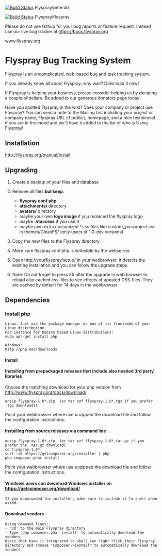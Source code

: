 [![Build Status](https://travis-ci.org/peterdd/flyspray.svg?branch=master)](https://travis-ci.org/peterdd/flyspray) Flyspray/peterdd

[![Build Status](https://travis-ci.org/Flyspray/flyspray.svg?branch=master)](https://travis-ci.org/Flyspray/flyspray) Flyspray/flyspray

Please do not use Github for your bug reports or feature request. Instead use our live bug tracker at https://bugs.flyspray.org

www.flyspray.org

# Flyspray Bug Tracking System

Flyspray is an uncomplicated, web-based bug and task tracking system.

If you already know all about Flyspray, why wait? Download it now!

If Flyspray is helping your business, please consider helping us by donating a couple of dollars.
Be added to our generous donators page today!

Have you spotted Flyspray in the wild? Does your company or project use Flyspray?
You can send a note to the Mailing List including your project or company name, Flyspray URL (if public),
homepage, and a nice testimonial if you are in the mood and we'll have it added to the list of who is Using Flyspray!

## Installation
http://flyspray.org/manual/install

## Upgrading
1. Create a backup of your files and database
2. Remove all files **but keep**:
   - **flyspray.conf.php**
   - **attachments/** directory
   - **avatars/** directory
   - maybe your own **logo image** if you replaced the flyspray logo
   - maybe **.htaccess** if you use it 
   - maybe own extra customized *.css files like custom_yourproject.css in themes/CleanFS/  (only users of 1.0-dev versions)
3. Copy the new files to the Flyspray directory
4. Make sure flyspray.conf.php is writeable by the webserver.
5. Open http://yourflyspray/setup/ in your webbrowser. It detects the existing installation and you can follow the upgrade steps.

6. Note: Do not forget to press F5 after the upgrade in web browser to reload also cached css-files to see effects of updated CSS-files. They are cached by default for 14 days in the webbrowser.

## Dependencies

### Install php
    Linux: Just use the package manager or one of its frontends of your Linux distribution.
    For instance for Debian based Linux distributions:
    sudo apt-get install php
    
    Windows:
    http://php.net/downloads

#### Install

#### Installing from prepackaged releases that include also needed 3rd party libraries

Choose the matching download for your php version from http://www.flyspray.org/docs/download/
    
    unzip flyspray-1.0*.zip  (or tar xzf flyspray-1.0*.tgz if you prefer .tgz downloads)

Point your webbrowser where use unzipped the download file and follow the configuration instructions. 

#### Installing from source releases via command line

    unzip flyspray-1.0*.zip  (or tar xzf flyspray-1.0*.tar.gz if you prefer the .tar.gz download)
    cd flyspray-1.0*
    curl -sS https://getcomposer.org/installer | php
    php composer.phar install
    
Point your webbrowser where use unzipped the download file and follow the configuration instructions.
    
#### Windows users can download Windows installer on https://getcomposer.org/download/
    If you downloaded the installer, make sure to include it to shell when asked.

#### Download vendors
    Using command lines:
    - 'cd' to the main Flyspray directory
    - Type 'php composer.phar install' to automatically download the vendors
    Users that have it integrated to shell can right click their Flyspray directory and choose "Composer->install" to automatically download the vendors

